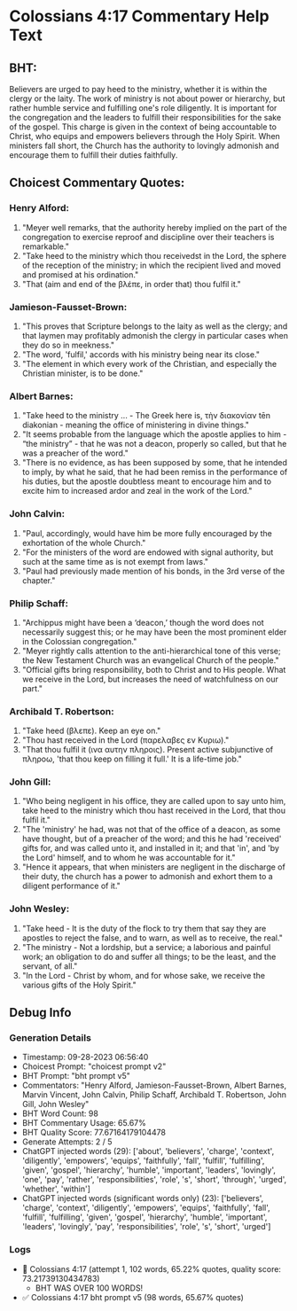 # Colossians 4:17 Commentary Help Text

## BHT:
Believers are urged to pay heed to the ministry, whether it is within the clergy or the laity. The work of ministry is not about power or hierarchy, but rather humble service and fulfilling one's role diligently. It is important for the congregation and the leaders to fulfill their responsibilities for the sake of the gospel. This charge is given in the context of being accountable to Christ, who equips and empowers believers through the Holy Spirit. When ministers fall short, the Church has the authority to lovingly admonish and encourage them to fulfill their duties faithfully.

## Choicest Commentary Quotes:
### Henry Alford:
1. "Meyer well remarks, that the authority hereby implied on the part of the congregation to exercise reproof and discipline over their teachers is remarkable."
2. "Take heed to the ministry which thou receivedst in the Lord, the sphere of the reception of the ministry; in which the recipient lived and moved and promised at his ordination."
3. "That (aim and end of the βλέπε, in order that) thou fulfil it."

### Jamieson-Fausset-Brown:
1. "This proves that Scripture belongs to the laity as well as the clergy; and that laymen may profitably admonish the clergy in particular cases when they do so in meekness."
2. "The word, 'fulfil,' accords with his ministry being near its close."
3. "The element in which every work of the Christian, and especially the Christian minister, is to be done."

### Albert Barnes:
1. "Take heed to the ministry ... - The Greek here is, τὴν διακονίαν tēn diakonian - meaning the office of ministering in divine things."
2. "It seems probable from the language which the apostle applies to him - “the ministry” - that he was not a deacon, properly so called, but that he was a preacher of the word."
3. "There is no evidence, as has been supposed by some, that he intended to imply, by what he said, that he had been remiss in the performance of his duties, but the apostle doubtless meant to encourage him and to excite him to increased ardor and zeal in the work of the Lord."

### John Calvin:
1. "Paul, accordingly, would have him be more fully encouraged by the exhortation of the whole Church." 
2. "For the ministers of the word are endowed with signal authority, but such at the same time as is not exempt from laws."
3. "Paul had previously made mention of his bonds, in the 3rd verse of the chapter."

### Philip Schaff:
1. "Archippus might have been a ‘deacon,’ though the word does not necessarily suggest this; or he may have been the most prominent elder in the Colossian congregation."
2. "Meyer rightly calls attention to the anti-hierarchical tone of this verse; the New Testament Church was an evangelical Church of the people."
3. "Official gifts bring responsibility, both to Christ and to His people. What we receive in the Lord, but increases the need of watchfulness on our part."

### Archibald T. Robertson:
1. "Take heed (βλεπε). Keep an eye on."
2. "Thou hast received in the Lord (παρελαβες εν Κυριω)."
3. "That thou fulfil it (ινα αυτην πληροις). Present active subjunctive of πληροω, 'that thou keep on filling it full.' It is a life-time job."

### John Gill:
1. "Who being negligent in his office, they are called upon to say unto him, take heed to the ministry which thou hast received in the Lord, that thou fulfil it."
2. "The 'ministry' he had, was not that of the office of a deacon, as some have thought, but of a preacher of the word; and this he had 'received' gifts for, and was called unto it, and installed in it; and that 'in', and 'by the Lord' himself, and to whom he was accountable for it."
3. "Hence it appears, that when ministers are negligent in the discharge of their duty, the church has a power to admonish and exhort them to a diligent performance of it."

### John Wesley:
1. "Take heed - It is the duty of the flock to try them that say they are apostles to reject the false, and to warn, as well as to receive, the real."
2. "The ministry - Not a lordship, but a service; a laborious and painful work; an obligation to do and suffer all things; to be the least, and the servant, of all."
3. "In the Lord - Christ by whom, and for whose sake, we receive the various gifts of the Holy Spirit."


## Debug Info
### Generation Details
- Timestamp: 09-28-2023 06:56:40
- Choicest Prompt: "choicest prompt v2"
- BHT Prompt: "bht prompt v5"
- Commentators: "Henry Alford, Jamieson-Fausset-Brown, Albert Barnes, Marvin Vincent, John Calvin, Philip Schaff, Archibald T. Robertson, John Gill, John Wesley"
- BHT Word Count: 98
- BHT Commentary Usage: 65.67%
- BHT Quality Score: 77.67164179104478
- Generate Attempts: 2 / 5
- ChatGPT injected words (29):
	['about', 'believers', 'charge', 'context', 'diligently', 'empowers', 'equips', 'faithfully', 'fall', 'fulfill', 'fulfilling', 'given', 'gospel', 'hierarchy', 'humble', 'important', 'leaders', 'lovingly', 'one', 'pay', 'rather', 'responsibilities', 'role', 's', 'short', 'through', 'urged', 'whether', 'within']
- ChatGPT injected words (significant words only) (23):
	['believers', 'charge', 'context', 'diligently', 'empowers', 'equips', 'faithfully', 'fall', 'fulfill', 'fulfilling', 'given', 'gospel', 'hierarchy', 'humble', 'important', 'leaders', 'lovingly', 'pay', 'responsibilities', 'role', 's', 'short', 'urged']

### Logs
- 🔄 Colossians 4:17 (attempt 1, 102 words, 65.22% quotes, quality score: 73.21739130434783) 
	- BHT WAS OVER 100 WORDS!
- ✅ Colossians 4:17 bht prompt v5 (98 words, 65.67% quotes)